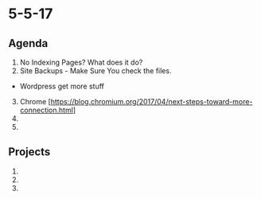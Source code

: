 # 5-5-17 

## Agenda 
1. No Indexing Pages? What does it do?
2. Site Backups - Make Sure You check the files. 
- Wordpress get more stuff
3. Chrome [https://blog.chromium.org/2017/04/next-steps-toward-more-connection.html]
4.
5.

## Projects 
1. 
2.
3.
